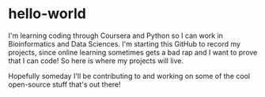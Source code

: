 # hello-world
I'm learning coding through Coursera and Python so I can work in Bioinformatics and Data Sciences. I'm starting this GitHub to record my projects, since online learning sometimes gets a bad rap and I want to prove that I can code! So here is where my projects will live.

Hopefully someday I'll be contributing to and working on some of the cool open-source stuff that's out there!

